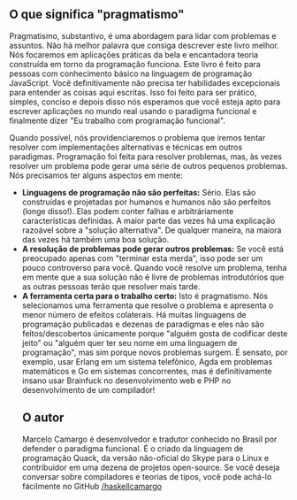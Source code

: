 <h2> O que significa "pragmatismo" </h2>

<p>Pragmatismo, substantivo, é uma abordagem para lidar com problemas e assuntos. Não há melhor palavra que consiga descrever este livro melhor. Nós focaremos em aplicações práticas da bela e encantadora teoria construída em torno da programação funciona. Este livro é feito para pessoas com conhecimento básico na linguagem de programação JavaScript. Você definitivamente não precisa ter habilidades excepcionais para entender as coisas aqui escritas. Isso foi feito para ser prático, simples, conciso e depois disso nós esperamos que você esteja apto para escrever aplicações no mundo real usando o paradigma funcional e finalmente dizer "Eu trabalho com programação funcional".</p>

<p>Quando possível, nós providenciaremos o problema que iremos tentar resolver com implementações alternativas e técnicas em outros paradigmas. Programação foi feita para resolver problemas, mas, às vezes resolver um problema pode gerar uma série de outros pequenos problemas. Nós precisamos ter alguns aspectos em mente:</p>

<ul>
<li><b>Linguagens de programação não são perfeitas:</b> Sério. Elas são construídas e projetadas por humanos e humanos não são perfeitos (longe disso!). Elas podem conter falhas e arbitráriamente características definidas. A maior parte das vezes há uma explicação razoável sobre a "solução alternativa". De qualquer maneira, na maiora das vezes há também uma boa solução.</li>

<li><b>A resolução de problemas pode gerar outros problemas:</b> Se você está preocupado apenas com "terminar esta merda", isso pode ser um pouco controverso para você. Quando você resolve um problema, tenha em mente que a sua solução não é livre de problemas introdutórios que as outras pessoas terão que resolver mais tarde.</li>

<li><b>A ferramenta certa para o trabalho certo:</b> Isto é pragmatismo. Nós selecionamos uma ferramenta que resolve o problema e apresenta o menor número de efeitos colaterais. Há muitas linguagens de programação publicadas e dezenas de paradigmas e eles não são feitos/descobertos únicamente porque "alguém gosta de codificar deste jeito" ou "alguém quer ter seu nome em uma linguagem de programação", mas sim porque novos problemas surgem. É sensato, por exemplo, usar Erlang em um sistema telefônico, Agda em problemas matemáticos e Go em sistemas concorrentes, mas é definitivamente insano usar Brainfuck no desenvolvimento web e PHP no desenvolvimento de um compilador! </li>

<h2>O autor</h2>
<p>Marcelo Camargo é desenvolvedor e tradutor conhecido no Brasil por defender o paradigma funcional. É o criado da linguagem de programação Quack, da versão não-oficial do Skype para o Linux e contribuidor em uma dezena de projetos open-source. Se você deseja conversar sobre compiladores e teorias de tipos, você pode achá-lo fácilmente no GitHub <a href="https://github.com/haskellcamargo">/haskellcamargo</a></p>
